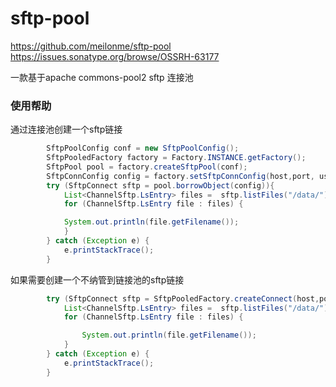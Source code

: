 # sftp-pool

https://github.com/meilonme/sftp-pool
https://issues.sonatype.org/browse/OSSRH-63177

一款基于apache commons-pool2  sftp 连接池


### 使用帮助
通过连接池创建一个sftp链接
```java
        SftpPoolConfig conf = new SftpPoolConfig();
        SftpPooledFactory factory = Factory.INSTANCE.getFactory();
        SftpPool pool = factory.createSftpPool(conf);
        SftpConnConfig config = factory.setSftpConnConfig(host,port, username,passwd);
        try (SftpConnect sftp = pool.borrowObject(config)){
            List<ChannelSftp.LsEntry> files =  sftp.listFiles("/data/");
            for (ChannelSftp.LsEntry file : files) {

            System.out.println(file.getFilename());
            }
        } catch (Exception e) {
            e.printStackTrace();
        }
```

如果需要创建一个不纳管到链接池的sftp链接
```java
        try (SftpConnect sftp = SftpPooledFactory.createConnect(host,port, username,passwd)){
            List<ChannelSftp.LsEntry> files =  sftp.listFiles("/data/");
            for (ChannelSftp.LsEntry file : files) {

                System.out.println(file.getFilename());
            }
        } catch (Exception e) {
            e.printStackTrace();
        }
```